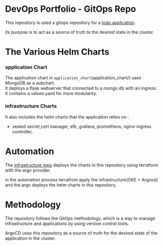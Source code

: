 # DevOps Portfolio - GitOps Repo
This repository is used a gitops repository for a
[todo application](https://github.com/elior7557/protfolio-DevOps-application).

its purpose is to act as a source of truth to the desired state in the cluster.

# The Various Helm Charts

### application Chart
The application chart in `application_chart`(application_chart/) uses MongoDB as a subchart. <br>
It deploys a flask webserver that connected to a mongo db with an ingress.
It contains a values.yaml for more modularity.<br>

### infrastructure Charts 
It also includes the helm charts that the application relies on : 
- sealed secret,cert manager, efk, grafana, prometheos,  nginx-ingress controller,

# Automation
The [infrastructure repo](https://github.com/elior7557/protfolio_infra.git) deploys the charts in this repository using terraform with the argo provider.

in the automation process terrafrom apply the infrastructure(GKE + Argocd) and the argo deploys the helm charts in this repository.

# Methodology 
The repository follows the GitOps methodology, which is a way to manage infrastructure and applications by using version control tools. 

ArgoCD uses this repository as a source of truth for the desired state of the application in the cluster.
